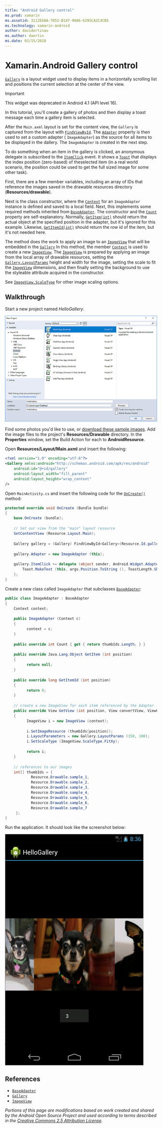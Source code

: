 ```yaml
---
title: "Android Gallery control"
ms.prod: xamarin
ms.assetid: 3112E68A-7853-B147-90A6-6295CA2C4CB5
ms.technology: xamarin-android
author: davidortinau
ms.author: daortin
ms.date: 03/15/2018
---
```


# Xamarin.Android Gallery control

[`Gallery`](xref:Android.Widget.Gallery)
is a layout widget used to display items in a horizontally scrolling
list and positions the current selection at the center of the view.

> [!IMPORTANT]
> This widget was deprecated in Android 4.1 (API level 16). 

In this tutorial, you'll create a gallery of photos and then display a toast
message each time a gallery item is selected.

After the `Main.axml` layout is set for the content view, the `Gallery`
is captured from the layout with
[`FindViewById`](xref:Android.App.Activity.FindViewById*).
The
[`Adapter`](xref:Android.Widget.AdapterView.RawAdapter)
property is then used to set a custom adapter ( `ImageAdapter`) as the
source for all items to be displayed in the dallery. The `ImageAdapter`
is created in the next step.

To do something when an item in the gallery is clicked, an anonymous
delegate is subscribed to the
[`ItemClick`](xref:Android.Widget.AdapterView.ItemClick)
event. It shows a
[`Toast`](xref:Android.Widget.Toast)
that displays the index position (zero-based) of theselected item (in a
real world scenario, the position could be used to get the full sized
image for some other task).

First, there are a few member variables, including an array of IDs that
reference the images saved in the drawable resources directory
(**Resources/drawable**).

Next is the class constructor, where the
[`Context`](xref:Android.Content.Context)
for an `ImageAdapter` instance is defined and saved to a local field.
Next, this implements some required methods inherited from
[`BaseAdapter`](xref:Android.Widget.BaseAdapter).
The constructor and the
[`Count`](xref:Android.Widget.BaseAdapter.Count)
property are self-explanatory. Normally,
[`GetItem(int)`](xref:Android.Widget.BaseAdapter.GetItem*)
should return the actual object at the specified position in the
adapter, but it's ignored for this example. Likewise,
[`GetItemId(int)`](xref:Android.Widget.BaseAdapter.GetItemId*)
should return the row id of the item, but it's not needed here.

The method does the work to apply an image to an
[`ImageView`](xref:Android.Widget.ImageView)
that will be embedded in the
[`Gallery`](xref:Android.Widget.Gallery)
In this method, the member
[`Context`](xref:Android.Content.Context)
is used to create a new
[`ImageView`](xref:Android.Widget.ImageView).
The
[`ImageView`](xref:Android.Widget.ImageView)
is prepared by applying an image from the local array of drawable
resources, setting the
[`Gallery.LayoutParams`](xref:Android.Widget.Gallery.LayoutParams)
height and width for the image, setting the scale to fit the
[`ImageView`](xref:Android.Widget.ImageView)
dimensions, and then finally setting the background to use the
styleable attribute acquired in the constructor.

See [`ImageView.ScaleType`](xref:Android.Widget.ImageView.ScaleType)
for other image scaling options.

## Walkthrough

Start a new project named *HelloGallery*.

[![Screenshot of new Android project in the New Solution dialog](gallery-images/hellogallery1-sml.png)](gallery-images/hellogallery1.png#lightbox)

Find some photos you'd like to use, or
[download these sample
images](https://developer.android.com/shareables/sample_images.zip).
Add the image files to the project's **Resources/Drawable**
directory. In the **Properties** window, set the Build Action for
each to **AndroidResource**.

Open **Resources/Layout/Main.axml** and insert the following:

```xml
<?xml version="1.0" encoding="utf-8"?>
<Gallery xmlns:android="http://schemas.android.com/apk/res/android"
    android:id="@+id/gallery"
    android:layout_width="fill_parent"
    android:layout_height="wrap_content"
/>
```

Open `MainActivity.cs` and insert the following code for the
[`OnCreate()`](xref:Android.App.Activity.OnCreate*)
method:

```csharp
protected override void OnCreate (Bundle bundle)
{
    base.OnCreate (bundle);

    // Set our view from the "main" layout resource
    SetContentView (Resource.Layout.Main);

    Gallery gallery = (Gallery) FindViewById<Gallery>(Resource.Id.gallery);

    gallery.Adapter = new ImageAdapter (this);

    gallery.ItemClick += delegate (object sender, Android.Widget.AdapterView.ItemClickEventArgs args) {
        Toast.MakeText (this, args.Position.ToString (), ToastLength.Short).Show ();
    };
}
```

Create a new class called `ImageAdapter` that subclasses
[`BaseAdapter`](xref:Android.Widget.BaseAdapter):

```csharp
public class ImageAdapter : BaseAdapter
{
    Context context;

    public ImageAdapter (Context c)
    {
          context = c;
    }

    public override int Count { get { return thumbIds.Length; } }

    public override Java.Lang.Object GetItem (int position)
    {
          return null;
    }

    public override long GetItemId (int position)
    {
          return 0;
    }

    // create a new ImageView for each item referenced by the Adapter
    public override View GetView (int position, View convertView, ViewGroup parent)
    {
          ImageView i = new ImageView (context);

          i.SetImageResource (thumbIds[position]);
          i.LayoutParameters = new Gallery.LayoutParams (150, 100);
          i.SetScaleType (ImageView.ScaleType.FitXy);

          return i;
    }

    // references to our images
    int[] thumbIds = {
            Resource.Drawable.sample_1,
            Resource.Drawable.sample_2,
            Resource.Drawable.sample_3,
            Resource.Drawable.sample_4,
            Resource.Drawable.sample_5,
            Resource.Drawable.sample_6,
            Resource.Drawable.sample_7
     };
}

```

Run the application. It should look like the screenshot below:

![Screenshot of HelloGallery displaying sample images](gallery-images/hellogallery3.png)

## References

- [`BaseAdapter`](xref:Android.Widget.BaseAdapter)
- [`Gallery`](xref:Android.Widget.Gallery)
- [`ImageView`](xref:Android.Widget.ImageView)

_Portions of this page are modifications based on work created and shared by the
Android Open Source Project and used according to terms described in the
[Creative Commons 2.5 Attribution License](http://creativecommons.org/licenses/by/2.5/)._
